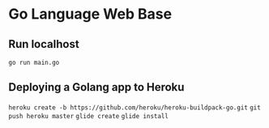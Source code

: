 # Go Language Web Base

## Run localhost
`go run main.go`

## Deploying a Golang app to Heroku
`heroku create -b https://github.com/heroku/heroku-buildpack-go.git`
`git push heroku master`
`glide create`
`glide install`